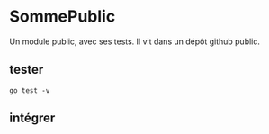 # SommePublic

Un module public, avec ses tests. 
Il vit dans un dépôt github public. 

## tester
```
go test -v
``` 

## intégrer
